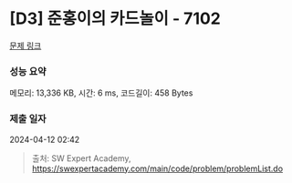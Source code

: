 # [D3] 준홍이의 카드놀이 - 7102 

[문제 링크](https://swexpertacademy.com/main/code/problem/problemDetail.do?contestProbId=AWkIlHWqBYcDFAXC) 

### 성능 요약

메모리: 13,336 KB, 시간: 6 ms, 코드길이: 458 Bytes

### 제출 일자

2024-04-12 02:42



> 출처: SW Expert Academy, https://swexpertacademy.com/main/code/problem/problemList.do